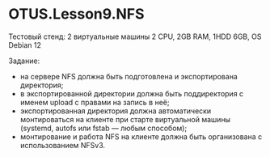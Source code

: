 # OTUS.Lesson9.NFS  
Тестовый стенд:
2 виртуальные машины 2 CPU, 2GB RAM, 1HDD 6GB, OS Debian 12

Задание:  
- на сервере NFS должна быть подготовлена и экспортирована директория;   
- в экспортированной директории должна быть поддиректория с именем upload с правами на запись в неё;   
- экспортированная директория должна автоматически монтироваться на клиенте при старте виртуальной машины (systemd, autofs или fstab — любым способом);  
- монтирование и работа NFS на клиенте должна быть организована с использованием NFSv3.

